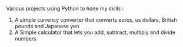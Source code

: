 Various projects using Python to hone my skills :

1. A simple currency converter that converts euros, us dollars, British pounds and Japanese yen
2. A Simple calculator that lets you add, subtract, multiply and divide numbers
